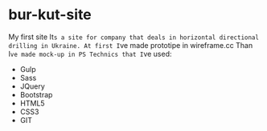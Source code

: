 # bur-kut-site
My first site
It`s a site for company that deals in horizontal directional drilling in Ukraine.
At first I`ve made prototipe in wireframe.cc
Than I`ve made mock-up in PS
Technics that I`ve used:
- Gulp
- Sass
- JQuery
- Bootstrap
- HTML5
- CSS3
- GIT
